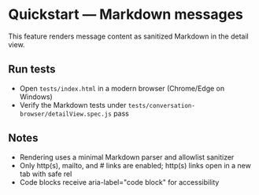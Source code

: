 # Quickstart — Markdown messages

This feature renders message content as sanitized Markdown in the detail view.

## Run tests

- Open `tests/index.html` in a modern browser (Chrome/Edge on Windows)
- Verify the Markdown tests under `tests/conversation-browser/detailView.spec.js` pass

## Notes

- Rendering uses a minimal Markdown parser and allowlist sanitizer
- Only http(s), mailto, and # links are enabled; http(s) links open in a new tab with safe rel
- Code blocks receive aria-label="code block" for accessibility
